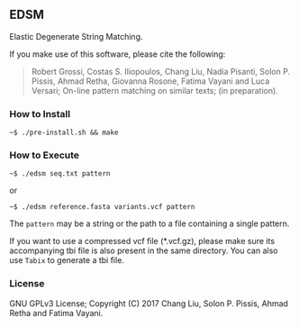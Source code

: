 ## EDSM

Elastic Degenerate String Matching.

If you make use of this software, please cite the following:

> Robert Grossi, Costas S. Iliopoulos, Chang Liu, Nadia Pisanti, Solon P. Pissis, Ahmad Retha, Giovanna Rosone, Fatima Vayani and Luca Versari; On-line pattern matching on similar texts; (in preparation).

### How to Install

`~$ ./pre-install.sh && make`

### How to Execute

`~$ ./edsm seq.txt pattern`

or

`~$ ./edsm reference.fasta variants.vcf pattern`

The `pattern` may be a string or the path to a file containing a single pattern.

If you want to use a compressed vcf file (*.vcf.gz), please make sure its accompanying tbi file is also present in the same directory. You can also use `Tabix` to generate a tbi file.

### License

GNU GPLv3 License; Copyright (C) 2017 Chang Liu, Solon P. Pissis, Ahmad Retha and Fatima Vayani.

